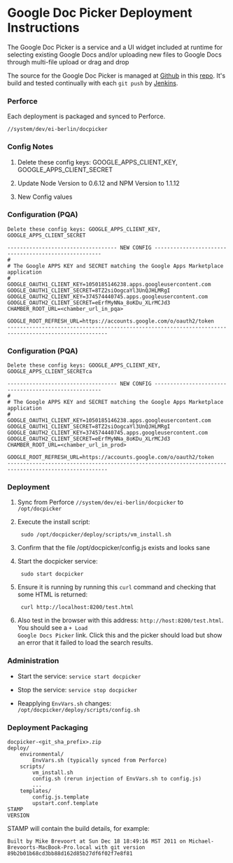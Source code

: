 Google Doc Picker Deployment Instructions
============================

The Google Doc Picker is a service and a UI widget included at runtime for selecting existing Google Docs and/or uploading new files to Google Docs through multi-file upload or drag and drop

The source for the Google Doc Picker is managed at [Github](http://github.com) in this [repo](https://github.com/PearsonEducation/google-doc-picker). It's build and tested continually with each <code>git push</code> by [Jenkins](http://polly.petdev.com:8080/view/Google%20Projects/job/google-doc-picker/).

### Perforce

Each deployment is packaged and synced to Perforce.

    //system/dev/ei-berlin/docpicker

### Config Notes

1. Delete these config keys: GOOGLE_APPS_CLIENT_KEY, GOOGLE_APPS_CLIENT_SECRET

2. Update Node Version to 0.6.12 and NPM Version to 1.1.12

3. New Config values

### Configuration (PQA)

    Delete these config keys: GOOGLE_APPS_CLIENT_KEY, GOOGLE_APPS_CLIENT_SECRET

    ----------------------------------- NEW CONFIG -----------------------------------------------------
    #
    # The Google APPS KEY and SECRET matching the Google Apps Marketplace application
    #
    GOOGLE_OAUTH1_CLIENT_KEY=1050185146238.apps.googleusercontent.com
    GOOGLE_OAUTH1_CLIENT_SECRET=8TZ2siOogcaYl3UnQJHLMRgI
    GOOGLE_OAUTH2_CLIENT_KEY=374574440745.apps.googleusercontent.com
    GOOGLE_OAUTH2_CLIENT_SECRET=eErfMyNNa_8oKDu_XLrMCJd3
    CHAMBER_ROOT_URL=<chamber_url_in_pqa>

    GOOGLE_ROOT_REFRESH_URL=https://accounts.google.com/o/oauth2/token
    ------------------------------------------------------------------------------------------------------

### Configuration (PQA)

    Delete these config keys: GOOGLE_APPS_CLIENT_KEY, GOOGLE_APPS_CLIENT_SECRETca

    ----------------------------------- NEW CONFIG -----------------------------------------------------
    #
    # The Google APPS KEY and SECRET matching the Google Apps Marketplace application
    #
    GOOGLE_OAUTH1_CLIENT_KEY=1050185146238.apps.googleusercontent.com
    GOOGLE_OAUTH1_CLIENT_SECRET=8TZ2siOogcaYl3UnQJHLMRgI
    GOOGLE_OAUTH2_CLIENT_KEY=374574440745.apps.googleusercontent.com
    GOOGLE_OAUTH2_CLIENT_SECRET=eErfMyNNa_8oKDu_XLrMCJd3
    CHAMBER_ROOT_URL=<chamber_url_in_prod>

    GOOGLE_ROOT_REFRESH_URL=https://accounts.google.com/o/oauth2/token
    ------------------------------------------------------------------------------------------------------

### Deployment

1. Sync from Perforce <code>//system/dev/ei-berlin/docpicker</code> to <code>/opt/docpicker</code>

2. Execute the install script: 

        sudo /opt/docpicker/deploy/scripts/vm_install.sh

3. Confirm that the file /opt/docpicker/config.js exists and looks sane

4. Start the docpicker service:

        sudo start docpicker

5. Ensure it is running by running this <code>curl</code> command and checking that some HTML is returned:

        curl http://localhost:8200/test.html

6. Also test in the browser with this address: <code>http://host:8200/test.html</code>. You should see a <code>+ Load Google Docs Picker</code> link. Click this and the picker should load but show an error that it failed to load the search results.

### Administration

* Start the service: <code>service start docpicker</code>

* Stop the service: <code>service stop docpicker</code>

* Reapplying <code>EnvVars.sh</code> changes: <code>/opt/docpicker/deploy/scripts/config.sh</code>

### Deployment Packaging

    docpicker-<git_sha_prefix>.zip
    deploy/
        environmental/
            EnvVars.sh (typically synced from Perforce)
        scripts/
            vm_install.sh
            config.sh (rerun injection of EnvVars.sh to config.js)
            ...
        templates/
            config.js.template
            upstart.conf.template
    STAMP
    VERSION

STAMP will contain the build details, for example:

    Built by Mike Brevoort at Sun Dec 18 18:49:16 MST 2011 on Michael-Brevoorts-MacBook-Pro.local with git version 89b2b01b68cd3bb88d162d85b27df6f02f7e8f81

